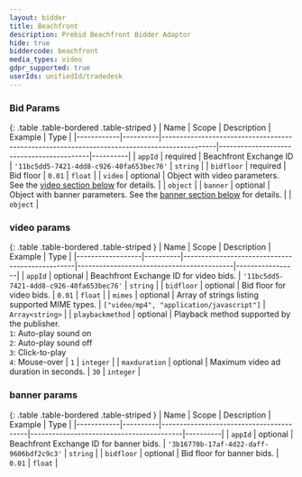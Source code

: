```yaml
---
layout: bidder
title: Beachfront
description: Prebid Beachfront Bidder Adaptor
hide: true
biddercode: beachfront
media_types: video
gdpr_supported: true
userIds: unifiedId/tradedesk
---
```


### Bid Params

{: .table .table-bordered .table-striped }
| Name       | Scope    | Description                                                                                 | Example                                  | Type     |
|------------|----------|---------------------------------------------------------------------------------------------|------------------------------------------|----------|
| `appId`    | required | Beachfront Exchange ID                                                                      | `'11bc5dd5-7421-4dd8-c926-40fa653bec76'` | `string` |
| `bidfloor` | required | Bid floor                                                                                   | `0.01`                                   | `float`  |
| `video`    | optional | Object with video parameters. See the [video section below](#beachfront-video) for details. |                                          | `object` |
| `banner`   | optional | Object with banner parameters. See the [banner section below](#beachfront-banner) for details. |                                       | `object` |

<a name="beachfront-video"></a>

### video params

{: .table .table-bordered .table-striped }
| Name             | Scope    | Description                                    | Example                                   | Type            |
|------------------|----------|------------------------------------------------|-------------------------------------------|-----------------|
| `appId`          | optional | Beachfront Exchange ID for video bids. | `'11bc5dd5-7421-4dd8-c926-40fa653bec76'` | `string` |
| `bidfloor`       | optional | Bid floor for video bids. | `0.01` | `float` |
| `mimes`          | optional | Array of strings listing supported MIME types. | `["video/mp4", "application/javascript"]` | `Array<string>` |
| `playbackmethod` | optional | Playback method supported by the publisher.<br/>`1`: Auto-play sound on<br/>`2`: Auto-play sound off<br/>`3`: Click-to-play<br/>`4`: Mouse-over | `1` | `integer` |
| `maxduration`    | optional | Maximum video ad duration in seconds. | `30` | `integer` |

<a name="beachfront-banner"></a>

### banner params

{: .table .table-bordered .table-striped }
| Name       | Scope    | Description                             | Example                                  | Type     |
|------------|----------|-----------------------------------------|------------------------------------------|----------|
| `appId`    | optional | Beachfront Exchange ID for banner bids. | `'3b16770b-17af-4d22-daff-9606bdf2c9c3'` | `string` |
| `bidfloor` | optional | Bid floor for banner bids. | `0.01` | `float` |
